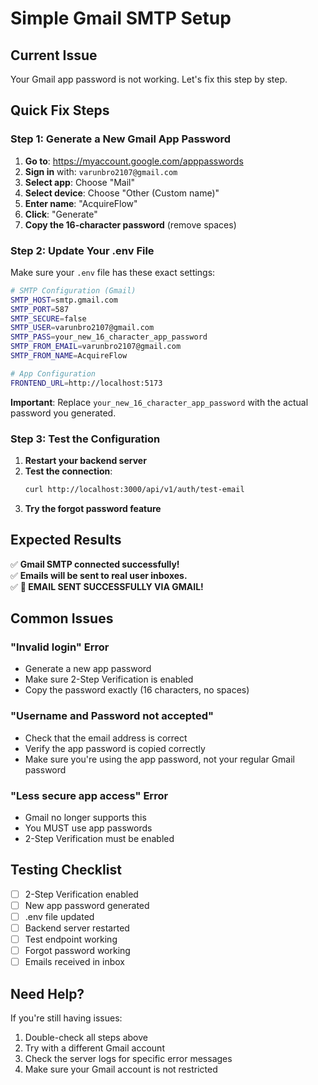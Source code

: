 # Simple Gmail SMTP Setup

## Current Issue
Your Gmail app password is not working. Let's fix this step by step.

## Quick Fix Steps

### Step 1: Generate a New Gmail App Password

1. **Go to**: https://myaccount.google.com/apppasswords
2. **Sign in** with: `varunbro2107@gmail.com`
3. **Select app**: Choose "Mail"
4. **Select device**: Choose "Other (Custom name)"
5. **Enter name**: "AcquireFlow"
6. **Click**: "Generate"
7. **Copy the 16-character password** (remove spaces)

### Step 2: Update Your .env File

Make sure your `.env` file has these exact settings:

```bash
# SMTP Configuration (Gmail)
SMTP_HOST=smtp.gmail.com
SMTP_PORT=587
SMTP_SECURE=false
SMTP_USER=varunbro2107@gmail.com
SMTP_PASS=your_new_16_character_app_password
SMTP_FROM_EMAIL=varunbro2107@gmail.com
SMTP_FROM_NAME=AcquireFlow

# App Configuration
FRONTEND_URL=http://localhost:5173
```

**Important**: Replace `your_new_16_character_app_password` with the actual password you generated.

### Step 3: Test the Configuration

1. **Restart your backend server**
2. **Test the connection**:
   ```bash
   curl http://localhost:3000/api/v1/auth/test-email
   ```
3. **Try the forgot password feature**

## Expected Results

✅ **Gmail SMTP connected successfully!**  
✅ **Emails will be sent to real user inboxes.**  
✅ **📧 EMAIL SENT SUCCESSFULLY VIA GMAIL!**  

## Common Issues

### "Invalid login" Error
- Generate a new app password
- Make sure 2-Step Verification is enabled
- Copy the password exactly (16 characters, no spaces)

### "Username and Password not accepted"
- Check that the email address is correct
- Verify the app password is copied correctly
- Make sure you're using the app password, not your regular Gmail password

### "Less secure app access" Error
- Gmail no longer supports this
- You MUST use app passwords
- 2-Step Verification must be enabled

## Testing Checklist

- [ ] 2-Step Verification enabled
- [ ] New app password generated
- [ ] .env file updated
- [ ] Backend server restarted
- [ ] Test endpoint working
- [ ] Forgot password working
- [ ] Emails received in inbox

## Need Help?

If you're still having issues:
1. Double-check all steps above
2. Try with a different Gmail account
3. Check the server logs for specific error messages
4. Make sure your Gmail account is not restricted
